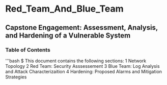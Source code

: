 # Red_Team_And_Blue_Team
## Capstone Engagement: Assessment, Analysis, and Hardening of a Vulnerable System
### Table of Contents
'''bash
$ This document contains the following sections:
1 Network Topology
2 Red Team: Security Asssessement
3 Blue Team: Log Analysis and Attack Characterizaition
4 Hardening: Proposed Alarms and Mitigation Strategies



